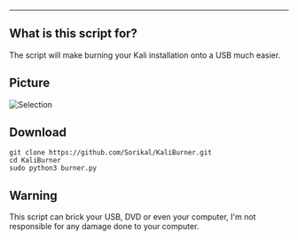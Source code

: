 ----

## What is this script for?
The script will make burning your Kali installation onto a USB much easier.

## Picture

![Selection](https://github.com/Sorikal/KaliBurner/kaliburner.png)

## Download

	git clone https://github.com/Sorikal/KaliBurner.git
	cd KaliBurner
	sudo python3 burner.py

## Warning 

This script can brick your USB, DVD or even your computer, I'm not responsible for any damage done to your computer.
